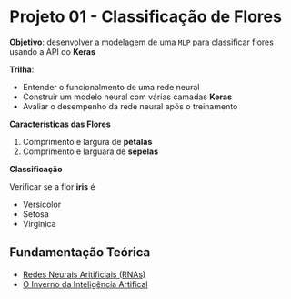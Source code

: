 # Projeto 01 - Classificação de Flores

**Objetivo**: desenvolver a modelagem de uma `MLP` para classificar flores usando a API do **Keras**

**Trilha**:
- Entender o funcionalmento de uma rede neural
- Construir um modelo neural com várias camadas **Keras**
- Avaliar o desempenho da rede neural após o treinamento

**Características das Flores**

1. Comprimento e largura de **pétalas**
1. Comprimento e larguara de **sépelas**

**Classificação**

Verificar se a flor **iris** é 

- Versicolor
- Setosa
- Virginica

## Fundamentação Teórica

- [Redes Neurais Aritificiais (RNAs)](RedesNeurais.md)
- [O Inverno da Inteligência Artifical](InvernoIA.md)
